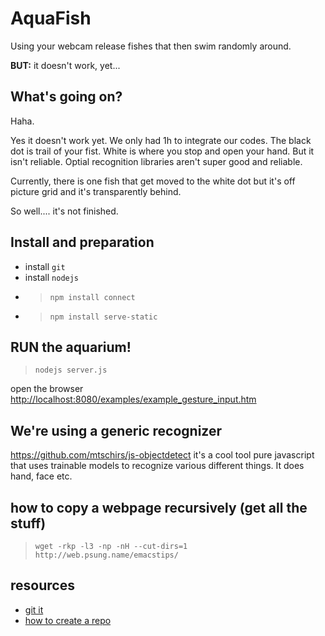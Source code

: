 # AquaFish

Using your webcam release fishes that then swim randomly around.

**BUT:** it doesn't work, yet...

## What's going on?

Haha.

Yes it doesn't work yet. We only had 1h to integrate our codes. The black dot is trail of your fist. White is where you stop and open your hand. But it isn't reliable. Optial recognition libraries aren't super good and reliable.

Currently, there is one fish that get moved to the white dot but it's off picture grid and it's transparently behind.

So well.... it's not finished.

## Install and preparation
- install ```git```
- install ```nodejs```
- > ```npm install connect```
- > ```npm install serve-static```

## RUN the aquarium!
> ```nodejs server.js```

open the browser [http://localhost:8080/examples/example_gesture_input.htm](http://localhost:8080/examples/example_gesture_input.htm)

## We're using a generic recognizer

https://github.com/mtschirs/js-objectdetect it's a cool tool pure javascript that uses trainable models to recognize various different things. It does hand, face etc.

## how to copy a webpage recursively (get all the stuff)
> ```wget -rkp -l3 -np -nH --cut-dirs=1 http://web.psung.name/emacstips/```

## resources 
- [git it](
http://qugstart.com/blog/ruby-and-rails/create-a-new-git-remote-repository-from-some-local-files-or-local-git-repository/)
- [how to create a repo](https://help.github.com/articles/create-a-repo/)
